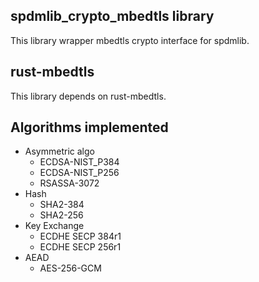 ## spdmlib_crypto_mbedtls library

This library wrapper mbedtls crypto interface for spdmlib.

## rust-mbedtls

This library depends on rust-mbedtls.

## Algorithms implemented

* Asymmetric algo
  * ECDSA-NIST_P384
  * ECDSA-NIST_P256
  * RSASSA-3072
* Hash
  * SHA2-384
  * SHA2-256
* Key Exchange 
  * ECDHE SECP 384r1
  * ECDHE SECP 256r1
* AEAD
  * AES-256-GCM
